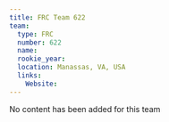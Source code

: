 ```yaml
---
title: FRC Team 622
team:
  type: FRC
  number: 622
  name: 
  rookie_year: 
  location: Manassas, VA, USA
  links:
    Website: 
---
```

No content has been added for this team